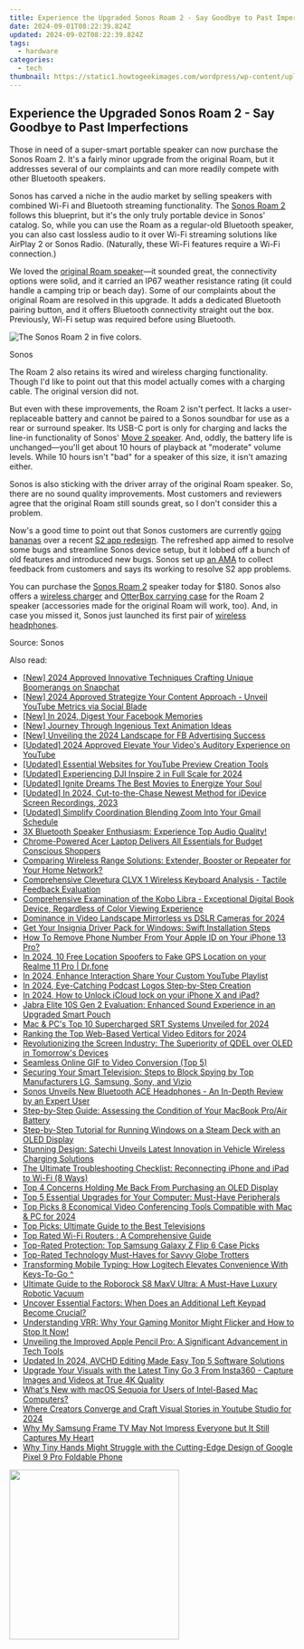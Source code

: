 ```yaml
---
title: Experience the Upgraded Sonos Roam 2 - Say Goodbye to Past Imperfections
date: 2024-09-01T08:22:39.824Z
updated: 2024-09-02T08:22:39.824Z
tags:
  - hardware
categories:
  - tech
thumbnail: https://static1.howtogeekimages.com/wordpress/wp-content/uploads/2024/05/39.jpg
---
```


## Experience the Upgraded Sonos Roam 2 - Say Goodbye to Past Imperfections

Those in need of a super-smart portable speaker can now purchase the Sonos Roam 2\. It's a fairly minor upgrade from the original Roam, but it addresses several of our complaints and can more readily compete with other Bluetooth speakers.

 Sonos has carved a niche in the audio market by selling speakers with combined Wi-Fi and Bluetooth streaming functionality. The [Sonos Roam 2](https://www.anrdoezrs.net/links/3607085/type/dlg/sid/UUhtgUeUpU2003260/https://www.sonos.com/en-us/shop/roam-2) follows this blueprint, but it's the only truly portable device in Sonos' catalog. So, while you can use the Roam as a regular-old Bluetooth speaker, you can also cast lossless audio to it over Wi-Fi streaming solutions like AirPlay 2 or Sonos Radio. (Naturally, these Wi-Fi features require a Wi-Fi connection.)

 We loved the [original Roam speaker](https://some-approaches.techidaily.com/unleash-hdr-potential-the-comprehensive-sdr-to-hdr-conversion-guide-for-2024/)—it sounded great, the connectivity options were solid, and it carried an IP67 weather resistance rating (it could handle a camping trip or beach day). Some of our complaints about the original Roam are resolved in this upgrade. It adds a dedicated Bluetooth pairing button, and it offers Bluetooth connectivity straight out the box. Previously, Wi-Fi setup was required before using Bluetooth.

![The Sonos Roam 2 in five colors.](https://static1.howtogeekimages.com/wordpress/wp-content/uploads/2024/05/40.jpg) 

Sonos

 The Roam 2 also retains its wired and wireless charging functionality. Though I'd like to point out that this model actually comes with a charging cable. The original version did not.

 But even with these improvements, the Roam 2 isn't perfect. It lacks a user-replaceable battery and cannot be paired to a Sonos soundbar for use as a rear or surround speaker. Its USB-C port is only for charging and lacks the line-in functionality of Sonos' [Move 2 speaker](https://desktop-recording.techidaily.com/perfecting-video-captures-advanced-tips-for-your-laptop/). And, oddly, the battery life is unchanged—you'll get about 10 hours of playback at "moderate" volume levels. While 10 hours isn't "bad" for a speaker of this size, it isn't amazing either.

 Sonos is also sticking with the driver array of the original Roam speaker. So, there are no sound quality improvements. Most customers and reviewers agree that the original Roam still sounds great, so I don't consider this a problem.

 Now's a good time to point out that Sonos customers are currently [going bananas](https://www.reddit.com/r/sonos/comments/1cq8nhy/the%5Fsonos%5Fapp%5Fis%5Fredesigned%5Fand%5Fbetter%5Fthan%5Fever/) over a recent [S2 app redesign](https://some-skills.techidaily.com/in-2024-the-pro-drone-experience-a-thorough-look-at-dji-phantom-4/). The refreshed app aimed to resolve some bugs and streamline Sonos device setup, but it lobbed off a bunch of old features and introduced new bugs. Sonos set up [an AMA](https://en.community.sonos.com/events/sonos-app-redesign-ama-6) to collect feedback from customers and says its working to resolve S2 app problems.

 You can purchase the [Sonos Roam 2](https://www.anrdoezrs.net/links/3607085/type/dlg/sid/UUhtgUeUpU2003260/https://www.sonos.com/en-us/shop/roam-2) speaker today for $180\. Sonos also offers a [wireless charger](https://www.anrdoezrs.net/links/3607085/type/dlg/sid/UUhtgUeUpU2003260/https://www.sonos.com/en-us/shop/roam-wireless-charger) and [OtterBox carrying case](https://www.anrdoezrs.net/links/3607085/type/dlg/sid/UUhtgUeUpU2003260/https://www.sonos.com/en-us/shop/roam-otterbox-case) for the Roam 2 speaker (accessories made for the original Roam will work, too). And, in case you missed it, Sonos just launched its first pair of [wireless headphones](https://mondly-stories.techidaily.com/conveying-deep-emotions-in-magyar-language/).

 Source: Sonos

<ins class="adsbygoogle"
     style="display:block"
     data-ad-format="autorelaxed"
     data-ad-client="ca-pub-7571918770474297"
     data-ad-slot="1223367746"></ins>



<ins class="adsbygoogle"
     style="display:block"
     data-ad-client="ca-pub-7571918770474297"
     data-ad-slot="8358498916"
     data-ad-format="auto"
     data-full-width-responsive="true"></ins>

<span class="atpl-alsoreadstyle">Also read:</span>
<div><ul>
<li><a href="https://snapchat-videos.techidaily.com/new-2024-approved-innovative-techniques-crafting-unique-boomerangs-on-snapchat/"><u>[New] 2024 Approved  Innovative Techniques  Crafting Unique Boomerangs on Snapchat</u></a></li>
<li><a href="https://youtube-data.techidaily.com/024-approved-strategize-your-content-approach-unveil-youtube-metrics-via-social-blade/"><u>[New] 2024 Approved  Strategize Your Content Approach - Unveil YouTube Metrics via Social Blade</u></a></li>
<li><a href="https://facebook-video-recording.techidaily.com/new-in-2024-digest-your-facebook-memories/"><u>[New] In 2024, Digest Your Facebook Memories</u></a></li>
<li><a href="https://extra-approaches.techidaily.com/new-journey-through-ingenious-text-animation-ideas/"><u>[New] Journey Through Ingenious Text Animation Ideas</u></a></li>
<li><a href="https://facebook-video-recording.techidaily.com/new-unveiling-the-2024-landscape-for-fb-advertising-success/"><u>[New] Unveiling the 2024 Landscape for FB Advertising Success</u></a></li>
<li><a href="https://facebook-record-videos.techidaily.com/updated-2024-approved-elevate-your-videos-auditory-experience-on-youtube/"><u>[Updated] 2024 Approved  Elevate Your Video's Auditory Experience on YouTube</u></a></li>
<li><a href="https://youtube-clips.techidaily.com/updated-essential-websites-for-youtube-preview-creation-tools/"><u>[Updated] Essential Websites for YouTube Preview Creation Tools</u></a></li>
<li><a href="https://article-tips.techidaily.com/updated-experiencing-dji-inspire-2-in-full-scale-for-2024/"><u>[Updated] Experiencing DJI Inspire 2 in Full Scale for 2024</u></a></li>
<li><a href="https://some-techniques.techidaily.com/updated-ignite-dreams-the-best-movies-to-energize-your-soul/"><u>[Updated] Ignite Dreams  The Best Movies to Energize Your Soul</u></a></li>
<li><a href="https://visual-screen-recording.techidaily.com/updated-in-2024-cut-to-the-chase-newest-method-for-idevice-screen-recordings-2023/"><u>[Updated] In 2024, Cut-to-the-Chase  Newest Method for iDevice Screen Recordings, 2023</u></a></li>
<li><a href="https://fox-boxes.techidaily.com/updated-simplify-coordination-blending-zoom-into-your-gmail-schedule/"><u>[Updated] Simplify Coordination  Blending Zoom Into Your Gmail Schedule</u></a></li>
<li><a href="https://hardware-tips.techidaily.com/3x-bluetooth-speaker-enthusiasm-experience-top-audio-quality/"><u>3X Bluetooth Speaker Enthusiasm: Experience Top Audio Quality!</u></a></li>
<li><a href="https://hardware-tips.techidaily.com/chrome-powered-acer-laptop-delivers-all-essentials-for-budget-conscious-shoppers/"><u>Chrome-Powered Acer Laptop Delivers All Essentials for Budget Conscious Shoppers</u></a></li>
<li><a href="https://hardware-tips.techidaily.com/comparing-wireless-range-solutions-extender-booster-or-repeater-for-your-home-network/"><u>Comparing Wireless Range Solutions: Extender, Booster or Repeater for Your Home Network?</u></a></li>
<li><a href="https://hardware-reviews.techidaily.com/comprehensive-clevetura-clvx-1-wireless-keyboard-analysis-tactile-feedback-evaluation/"><u>Comprehensive Clevetura CLVX 1 Wireless Keyboard Analysis - Tactile Feedback Evaluation</u></a></li>
<li><a href="https://hardware-tips.techidaily.com/comprehensive-examination-of-the-kobo-libra-exceptional-digital-book-device-regardless-of-color-viewing-experience/"><u>Comprehensive Examination of the Kobo Libra - Exceptional Digital Book Device, Regardless of Color Viewing Experience</u></a></li>
<li><a href="https://youtube-lab.techidaily.com/ance-in-video-landscape-mirrorless-vs-dslr-cameras-for-2024/"><u>Dominance in Video Landscape  Mirrorless vs DSLR Cameras for 2024</u></a></li>
<li><a href="https://win-amazing.techidaily.com/get-your-insignia-driver-pack-for-windows-swift-installation-steps/"><u>Get Your Insignia Driver Pack for Windows: Swift Installation Steps</u></a></li>
<li><a href="https://apple-account.techidaily.com/how-to-remove-phone-number-from-your-apple-id-on-your-iphone-13-pro-by-drfone-ios/"><u>How To Remove Phone Number From Your Apple ID on Your iPhone 13 Pro?</u></a></li>
<li><a href="https://android-location.techidaily.com/in-2024-10-free-location-spoofers-to-fake-gps-location-on-your-realme-11-pro-drfone-by-drfone-virtual/"><u>In 2024, 10 Free Location Spoofers to Fake GPS Location on your Realme 11 Pro | Dr.fone</u></a></li>
<li><a href="https://youtube-web.techidaily.com/24-enhance-interaction-share-your-custom-youtube-playlist/"><u>In 2024, Enhance Interaction  Share Your Custom YouTube Playlist</u></a></li>
<li><a href="https://some-knowledge.techidaily.com/in-2024-eye-catching-podcast-logos-step-by-step-creation/"><u>In 2024, Eye-Catching Podcast Logos  Step-by-Step Creation</u></a></li>
<li><a href="https://activate-lock.techidaily.com/in-2024-how-to-unlock-icloud-lock-on-your-iphone-x-and-ipad-by-drfone-ios/"><u>In 2024, How to Unlock iCloud lock on your iPhone X and iPad?</u></a></li>
<li><a href="https://hardware-tips.techidaily.com/jabra-elite-10s-gen-2-evaluation-enhanced-sound-experience-in-an-upgraded-smart-pouch/"><u>Jabra Elite 10S Gen 2 Evaluation: Enhanced Sound Experience in an Upgraded Smart Pouch</u></a></li>
<li><a href="https://extra-support.techidaily.com/mac-and-pcs-top-10-supercharged-srt-systems-unveiled-for-2024/"><u>Mac & PC's Top 10 Supercharged SRT Systems Unveiled for 2024</u></a></li>
<li><a href="https://ai-driven-video-production.techidaily.com/ranking-the-top-web-based-vertical-video-editors-for-2024/"><u>Ranking the Top Web-Based Vertical Video Editors for 2024</u></a></li>
<li><a href="https://hardware-tips.techidaily.com/revolutionizing-the-screen-industry-the-superiority-of-qdel-over-oled-in-tomorrows-devices/"><u>Revolutionizing the Screen Industry: The Superiority of QDEL over OLED in Tomorrow's Devices</u></a></li>
<li><a href="https://extra-tips.techidaily.com/seamless-online-gif-to-video-conversion-top-5/"><u>Seamless Online GIF to Video Conversion (Top 5)</u></a></li>
<li><a href="https://hardware-tips.techidaily.com/securing-your-smart-television-steps-to-block-spying-by-top-manufacturers-lg-samsung-sony-and-vizio/"><u>Securing Your Smart Television: Steps to Block Spying by Top Manufacturers LG, Samsung, Sony, and Vizio</u></a></li>
<li><a href="https://hardware-tips.techidaily.com/sonos-unveils-new-bluetooth-ace-headphones-an-in-depth-review-by-an-expert-user/"><u>Sonos Unveils New Bluetooth ACE Headphones - An In-Depth Review by an Expert User</u></a></li>
<li><a href="https://hardware-tips.techidaily.com/step-by-step-guide-assessing-the-condition-of-your-macbook-proair-battery/"><u>Step-by-Step Guide: Assessing the Condition of Your MacBook Pro/Air Battery</u></a></li>
<li><a href="https://hardware-tips.techidaily.com/step-by-step-tutorial-for-running-windows-on-a-steam-deck-with-an-oled-display/"><u>Step-by-Step Tutorial for Running Windows on a Steam Deck with an OLED Display</u></a></li>
<li><a href="https://hardware-tips.techidaily.com/stunning-design-satechi-unveils-latest-innovation-in-vehicle-wireless-charging-solutions/"><u>Stunning Design: Satechi Unveils Latest Innovation in Vehicle Wireless Charging Solutions</u></a></li>
<li><a href="https://fox-that.techidaily.com/the-ultimate-troubleshooting-checklist-reconnecting-iphone-and-ipad-to-wi-fi-8-ways/"><u>The Ultimate Troubleshooting Checklist: Reconnecting iPhone and iPad to Wi-Fi (8 Ways)</u></a></li>
<li><a href="https://hardware-tips.techidaily.com/top-4-concerns-holding-me-back-from-purchasing-an-oled-display/"><u>Top 4 Concerns Holding Me Back From Purchasing an OLED Display</u></a></li>
<li><a href="https://hardware-tips.techidaily.com/top-5-essential-upgrades-for-your-computer-must-have-peripherals/"><u>Top 5 Essential Upgrades for Your Computer: Must-Have Peripherals</u></a></li>
<li><a href="https://video-screen-grab.techidaily.com/top-picks-8-economical-video-conferencing-tools-compatible-with-mac-and-pc-for-2024/"><u>Top Picks  8 Economical Video Conferencing Tools Compatible with Mac & PC for 2024</u></a></li>
<li><a href="https://hardware-tips.techidaily.com/top-picks-ultimate-guide-to-the-best-televisions/"><u>Top Picks: Ultimate Guide to the Best Televisions</u></a></li>
<li><a href="https://hardware-tips.techidaily.com/top-rated-wi-fi-routers-a-comprehensive-guide/"><u>Top Rated Wi-Fi Routers : A Comprehensive Guide</u></a></li>
<li><a href="https://hardware-tips.techidaily.com/top-rated-protection-top-samsung-galaxy-z-flip-6-case-picks/"><u>Top-Rated Protection: Top Samsung Galaxy Z Flip 6 Case Picks</u></a></li>
<li><a href="https://hardware-tips.techidaily.com/top-rated-technology-must-haves-for-savvy-globe-trotters/"><u>Top-Rated Technology Must-Haves for Savvy Globe Trotters</u></a></li>
<li><a href="https://hardware-tips.techidaily.com/transforming-mobile-typing-how-logitech-elevates-convenience-with-keys-to-go/"><u>Transforming Mobile Typing: How Logitech Elevates Convenience With Keys-To-Go ^</u></a></li>
<li><a href="https://hardware-tips.techidaily.com/ultimate-guide-to-the-roborock-s8-maxv-ultra-a-must-have-luxury-robotic-vacuum/"><u>Ultimate Guide to the Roborock S8 MaxV Ultra: A Must-Have Luxury Robotic Vacuum</u></a></li>
<li><a href="https://hardware-tips.techidaily.com/uncover-essential-factors-when-does-an-additional-left-keypad-become-crucial/"><u>Uncover Essential Factors: When Does an Additional Left Keypad Become Crucial?</u></a></li>
<li><a href="https://hardware-tips.techidaily.com/understanding-vrr-why-your-gaming-monitor-might-flicker-and-how-to-stop-it-now/"><u>Understanding VRR: Why Your Gaming Monitor Might Flicker and How to Stop It Now!</u></a></li>
<li><a href="https://hardware-tips.techidaily.com/unveiling-the-improved-apple-pencil-pro-a-significant-advancement-in-tech-tools/"><u>Unveiling the Improved Apple Pencil Pro: A Significant Advancement in Tech Tools</u></a></li>
<li><a href="https://video-content-creator.techidaily.com/updated-in-2024-avchd-editing-made-easy-top-5-software-solutions/"><u>Updated In 2024, AVCHD Editing Made Easy Top 5 Software Solutions</u></a></li>
<li><a href="https://hardware-tips.techidaily.com/upgrade-your-visuals-with-the-latest-tiny-go-3-from-insta360-capture-images-and-videos-at-true-4k-quality/"><u>Upgrade Your Visuals with the Latest Tiny Go 3 From Insta360 - Capture Images and Videos at True 4K Quality</u></a></li>
<li><a href="https://hardware-tips.techidaily.com/whats-new-with-macos-sequoia-for-users-of-intel-based-mac-computers/"><u>What's New with macOS Sequoia for Users of Intel-Based Mac Computers?</u></a></li>
<li><a href="https://facebook-record-videos.techidaily.com/where-creators-converge-and-craft-visual-stories-in-youtube-studio-for-2024/"><u>Where Creators Converge and Craft Visual Stories in Youtube Studio for 2024</u></a></li>
<li><a href="https://hardware-tips.techidaily.com/why-my-samsung-frame-tv-may-not-impress-everyone-but-it-still-captures-my-heart/"><u>Why My Samsung Frame TV May Not Impress Everyone but It Still Captures My Heart</u></a></li>
<li><a href="https://hardware-tips.techidaily.com/why-tiny-hands-might-struggle-with-the-cutting-edge-design-of-google-pixel-9-pro-foldable-phone/"><u>Why Tiny Hands Might Struggle with the Cutting-Edge Design of Google Pixel 9 Pro Foldable Phone</u></a></li>
</ul></div>

<!-- affiliate ads begin -->
<a href="https://coinrule.sjv.io/c/5597632/1958374/18409" target="_top" id="1958374"><img src="//a.impactradius-go.com/display-ad/18409-1958374" border="0" alt="" width="300" height="300"/></a><img height="0" width="0" src="https://imp.pxf.io/i/5597632/1958374/18409" style="position:absolute;visibility:hidden;" border="0" />
<!-- affiliate ads end -->